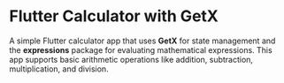 # Flutter Calculator with GetX

A simple Flutter calculator app that uses **GetX** for state management and the **expressions** package for evaluating mathematical expressions. This app supports basic arithmetic operations like addition, subtraction, multiplication, and division.
